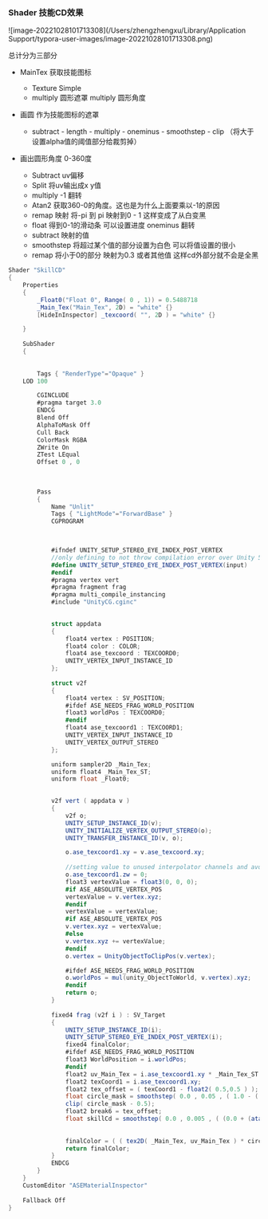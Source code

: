 ### Shader 技能CD效果

![image-20221028101713308](/Users/zhengzhengxu/Library/Application Support/typora-user-images/image-20221028101713308.png)

总计分为三部分

- MainTex 获取技能图标

  - Texture Simple 
  - multiply 圆形遮罩 multiply 圆形角度

- 画圆 作为技能图标的遮罩

  - subtract - length - multiply - oneminus - smoothstep - clip （将大于设置alpha值的阈值部分给裁剪掉）

- 画出圆形角度 0-360度

  - Subtract uv偏移
  - Split 将uv输出成x y值
  - multiply -1 翻转
  - Atan2 获取360-0的角度。这也是为什么上面要乘以-1的原因
  - remap 映射 将-pi 到 pi 映射到0 - 1 这样变成了从白变黑
  - float 得到0-1的滑动条 可以设置进度 oneminus 翻转
  - subtract 映射的值
  - smoothstep 将超过某个值的部分设置为白色 可以将值设置的很小
  - remap 将小于0的部分 映射为0.3 或者其他值 这样cd外部分就不会是全黑

  

```c#
Shader "SkillCD"
{
	Properties
	{
		_Float0("Float 0", Range( 0 , 1)) = 0.5488718
		_Main_Tex("Main_Tex", 2D) = "white" {}
		[HideInInspector] _texcoord( "", 2D ) = "white" {}

	}
	
	SubShader
	{
		
		
		Tags { "RenderType"="Opaque" }
	LOD 100

		CGINCLUDE
		#pragma target 3.0
		ENDCG
		Blend Off
		AlphaToMask Off
		Cull Back
		ColorMask RGBA
		ZWrite On
		ZTest LEqual
		Offset 0 , 0
		
		
		
		Pass
		{
			Name "Unlit"
			Tags { "LightMode"="ForwardBase" }
			CGPROGRAM

			

			#ifndef UNITY_SETUP_STEREO_EYE_INDEX_POST_VERTEX
			//only defining to not throw compilation error over Unity 5.5
			#define UNITY_SETUP_STEREO_EYE_INDEX_POST_VERTEX(input)
			#endif
			#pragma vertex vert
			#pragma fragment frag
			#pragma multi_compile_instancing
			#include "UnityCG.cginc"
			

			struct appdata
			{
				float4 vertex : POSITION;
				float4 color : COLOR;
				float4 ase_texcoord : TEXCOORD0;
				UNITY_VERTEX_INPUT_INSTANCE_ID
			};
			
			struct v2f
			{
				float4 vertex : SV_POSITION;
				#ifdef ASE_NEEDS_FRAG_WORLD_POSITION
				float3 worldPos : TEXCOORD0;
				#endif
				float4 ase_texcoord1 : TEXCOORD1;
				UNITY_VERTEX_INPUT_INSTANCE_ID
				UNITY_VERTEX_OUTPUT_STEREO
			};

			uniform sampler2D _Main_Tex;
			uniform float4 _Main_Tex_ST;
			uniform float _Float0;

			
			v2f vert ( appdata v )
			{
				v2f o;
				UNITY_SETUP_INSTANCE_ID(v);
				UNITY_INITIALIZE_VERTEX_OUTPUT_STEREO(o);
				UNITY_TRANSFER_INSTANCE_ID(v, o);

				o.ase_texcoord1.xy = v.ase_texcoord.xy;
				
				//setting value to unused interpolator channels and avoid initialization warnings
				o.ase_texcoord1.zw = 0;
				float3 vertexValue = float3(0, 0, 0);
				#if ASE_ABSOLUTE_VERTEX_POS
				vertexValue = v.vertex.xyz;
				#endif
				vertexValue = vertexValue;
				#if ASE_ABSOLUTE_VERTEX_POS
				v.vertex.xyz = vertexValue;
				#else
				v.vertex.xyz += vertexValue;
				#endif
				o.vertex = UnityObjectToClipPos(v.vertex);

				#ifdef ASE_NEEDS_FRAG_WORLD_POSITION
				o.worldPos = mul(unity_ObjectToWorld, v.vertex).xyz;
				#endif
				return o;
			}
			
			fixed4 frag (v2f i ) : SV_Target
			{
				UNITY_SETUP_INSTANCE_ID(i);
				UNITY_SETUP_STEREO_EYE_INDEX_POST_VERTEX(i);
				fixed4 finalColor;
				#ifdef ASE_NEEDS_FRAG_WORLD_POSITION
				float3 WorldPosition = i.worldPos;
				#endif
				float2 uv_Main_Tex = i.ase_texcoord1.xy * _Main_Tex_ST.xy + _Main_Tex_ST.zw;
				float2 texCoord1 = i.ase_texcoord1.xy;
				float2 tex_offset = ( texCoord1 - float2( 0.5,0.5 ) );
				float circle_mask = smoothstep( 0.0 , 0.05 , ( 1.0 - ( length( tex_offset ) * 2.0 ) ));
				clip( circle_mask - 0.5);
				float2 break6 = tex_offset;
				float skillCd = smoothstep( 0.0 , 0.005 , ( (0.0 + (atan2( break6.x , ( break6.y * -1.0 ) ) - -3.16) * (1.0 - 0.0) / (3.15 - -3.16)) - ( 1.0 - _Float0 ) ));
				
				
				finalColor = ( ( tex2D( _Main_Tex, uv_Main_Tex ) * circle_mask ) * (0.5 + (skillCd - 0.0) * (1.0 - 0.5) / (1.0 - 0.0)) );
				return finalColor;
			}
			ENDCG
		}
	}
	CustomEditor "ASEMaterialInspector"
	
	Fallback Off
}
```

